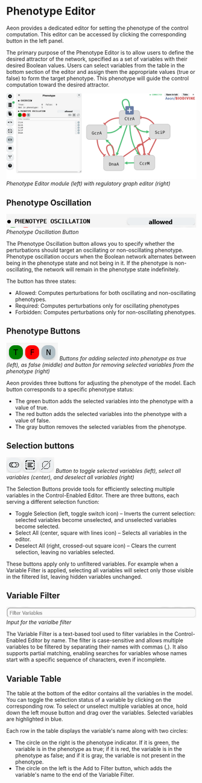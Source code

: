 # Phenotype Editor

Aeon provides a dedicated editor for setting the phenotype of the control computation. This editor can be accessed by clicking the corresponding button in the left panel.

The primary purpose of the Phenotype Editor is to allow users to define the desired attractor of the network, specified as a set of variables with their desired Boolean values. Users can select variables from the table in the bottom section of the editor and assign them the appropriate values (true or false) to form the target phenotype. This phenotype will guide the control computation toward the desired attractor.

![Phenotype Editor](../../assets/phenotype_editor.png)
*Phenotype Editor module (left) with regulatory graph editor (right)*

## Phenotype Oscillation

![Phenotype Oscillation Button](../../assets/oscillation_button.png)
*Phenotype Oscillation Button*

The Phenotype Oscillation button allows you to specify whether the perturbations should target an oscillating or non-oscillating phenotype. Phenotype oscillation occurs when the Boolean network alternates between being in the phenotype state and not being in it. If the phenotype is non-oscillating, the network will remain in the phenotype state indefinitely.

The button has three states:

- Allowed: Computes perturbations for both oscillating and non-oscillating phenotypes.
- Required: Computes perturbations only for oscillating phenotypes
- Forbidden: Computes perturbations only for non-oscillating phenotypes.

## Phenotype Buttons

![Phenotype Buttons](../../assets/phenotype_buttons.png)
*Buttons for adding selected into phenotype as true (left), as false (middle) and button for removing selected variables from the phenotype (right)*

Aeon provides three buttons for adjusting the phenotype of the model. Each button corresponds to a specific phenotype status:

- The green button adds the selected variables into the phenotype with a value of true.
- The red button adds the selected variables into the phenotype with a value of false.
- The gray button removes the selected variables from the phenotype.

## Selection buttons

![Selection Buttons](../../assets/selection_buttons.png)
*Button to toggle selected variables (left), select all variables (center), and deselect all variables (right)*

The Selection Buttons provide tools for efficiently selecting multiple variables in the Control-Enabled Editor. There are three buttons, each serving a different selection function:

- Toggle Selection (left, toggle switch icon) – Inverts the current selection: selected variables become unselected, and unselected variables become selected.
- Select All (center, square with lines icon) – Selects all variables in the editor.
- Deselect All (right, crossed-out square icon) – Clears the current selection, leaving no variables selected.

These buttons apply only to unfiltered variables. For example when a Variable Filter is applied, selecting all variables will select only those visible in the filtered list, leaving hidden variables unchanged. 

## Variable Filter

![Variable Filter](../../assets/variable_filter.png)
*Input for the varialbe filter*

The Variable Filter is a text-based tool used to filter variables in the Control-Enabled Editor by name. The filter is case-sensitive and allows multiple variables to be filtered by separating their names with commas (,). It also supports partial matching, enabling searches for variables whose names start with a specific sequence of characters, even if incomplete.

## Variable Table

The table at the bottom of the editor contains all the variables in the model. You can toggle the selection status of a variable by clicking on the corresponding row. To select or unselect multiple variables at once, hold down the left mouse button and drag over the variables. Selected variables are highlighted in blue.

Each row in the table displays the variable's name along with two circles:

- The circle on the right is the phenotype indicator. If it is green, the variable is in the phenotype as true; if it is red, the variable is in the phenotype as false; and if it is gray, the variable is not present in the phenotype.
- The circle on the left is the Add to Filter button, which adds the variable's name to the end of the Variable Filter.
